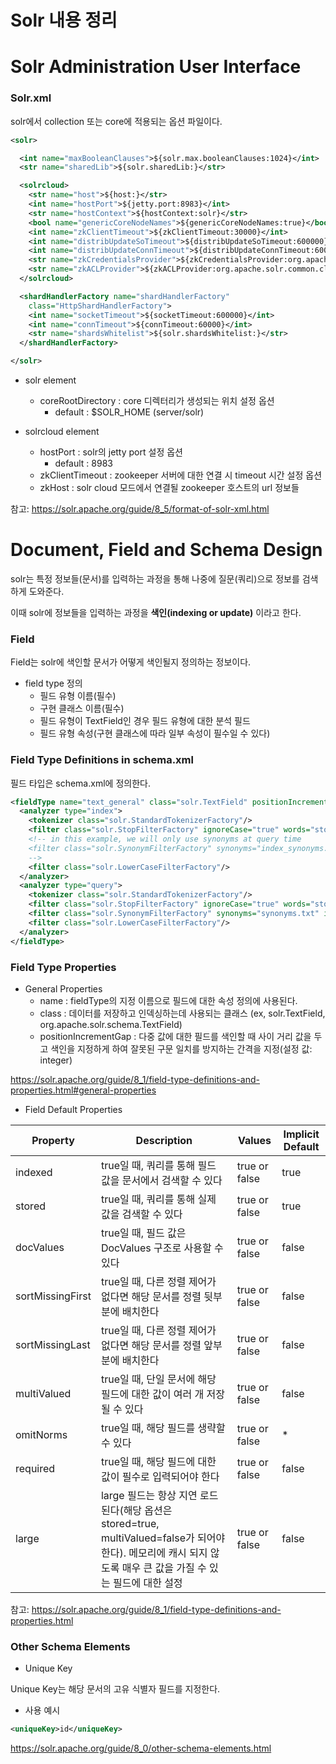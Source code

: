 # Solr 내용 정리

# Solr Administration User Interface

### Solr.xml

solr에서 collection 또는 core에 적용되는 옵션 파일이다.

```xml
<solr>

  <int name="maxBooleanClauses">${solr.max.booleanClauses:1024}</int>
  <str name="sharedLib">${solr.sharedLib:}</str>

  <solrcloud>
    <str name="host">${host:}</str>
    <int name="hostPort">${jetty.port:8983}</int>
    <str name="hostContext">${hostContext:solr}</str>
    <bool name="genericCoreNodeNames">${genericCoreNodeNames:true}</bool>
    <int name="zkClientTimeout">${zkClientTimeout:30000}</int>
    <int name="distribUpdateSoTimeout">${distribUpdateSoTimeout:600000}</int>
    <int name="distribUpdateConnTimeout">${distribUpdateConnTimeout:60000}</int>
    <str name="zkCredentialsProvider">${zkCredentialsProvider:org.apache.solr.common.cloud.DefaultZkCredentialsProvider}</str>
    <str name="zkACLProvider">${zkACLProvider:org.apache.solr.common.cloud.DefaultZkACLProvider}</str>
  </solrcloud>

  <shardHandlerFactory name="shardHandlerFactory"
    class="HttpShardHandlerFactory">
    <int name="socketTimeout">${socketTimeout:600000}</int>
    <int name="connTimeout">${connTimeout:60000}</int>
    <str name="shardsWhitelist">${solr.shardsWhitelist:}</str>
  </shardHandlerFactory>

</solr>
```

- solr element
  - coreRootDirectory : core 디렉터리가 생성되는 위치 설정 옵션
    - default : $SOLR_HOME (server/solr)

- solrcloud element
  - hostPort : solr의 jetty port 설정 옵션
    - default : 8983
  - zkClientTimeout : zookeeper 서버에 대한 연결 시 timeout 시간 설정 옵션
  - zkHost : solr cloud 모드에서 연결될 zookeeper 호스트의 url 정보들

참고: https://solr.apache.org/guide/8_5/format-of-solr-xml.html
 
# Document, Field and Schema Design

solr는 특정 정보들(문서)를 입력하는 과정을 통해 나중에 질문(쿼리)으로 정보를 검색하게 도와준다.

이때 solr에 정보들을 입력하는 과정을 **색인(indexing or update)** 이라고 한다.

### Field

Field는 solr에 색인할 문서가 어떻게 색인될지 정의하는 정보이다.

- field type 정의
  - 필드 유형 이름(필수)
  - 구현 클래스 이름(필수)
  - 필드 유형이 TextField인 경우 필드 유형에 대한 분석 필드
  - 필드 유형 속성(구현 클래스에 따라 일부 속성이 필수일 수 있다)

### Field Type Definitions in schema.xml

필드 타입은 schema.xml에 정의한다.

```xml
<fieldType name="text_general" class="solr.TextField" positionIncrementGap="100"> 
  <analyzer type="index"> 
    <tokenizer class="solr.StandardTokenizerFactory"/>
    <filter class="solr.StopFilterFactory" ignoreCase="true" words="stopwords.txt" />
    <!-- in this example, we will only use synonyms at query time
    <filter class="solr.SynonymFilterFactory" synonyms="index_synonyms.txt" ignoreCase="true" expand="false"/>
    -->
    <filter class="solr.LowerCaseFilterFactory"/>
  </analyzer>
  <analyzer type="query">
    <tokenizer class="solr.StandardTokenizerFactory"/>
    <filter class="solr.StopFilterFactory" ignoreCase="true" words="stopwords.txt" />
    <filter class="solr.SynonymFilterFactory" synonyms="synonyms.txt" ignoreCase="true" expand="true"/>
    <filter class="solr.LowerCaseFilterFactory"/>
  </analyzer>
</fieldType>
```

### Field Type Properties

- General Properties
  - name : fieldType의 지정 이름으로 필드에 대한 속성 정의에 사용된다.
  - class : 데이터를 저장하고 인덱싱하는데 사용되는 클래스 (ex, solr.TextField, org.apache.solr.schema.TextField)
  - positionIncrementGap : 다중 값에 대한 필드를 색인할 때 사이 거리 값을 두고 색인을 지정하게 하여 잘못된 구문 일치를 방지하는 간격을 지정(설정 값: integer)

https://solr.apache.org/guide/8_1/field-type-definitions-and-properties.html#general-properties

- Field Default Properties

|Property|Description|Values|Implicit Default|
|---|---|---|---|
|indexed|true일 때, 쿼리를 통해 필드 값을 문서에서 검색할 수 있다|true or false|true|
|stored|true일 때, 쿼리를 통해 실제 값을 검색할 수 있다|true or false|true|
|docValues|true일 때, 필드 값은 DocValues 구조로 사용할 수 있다|true or false|false|
|sortMissingFirst|true일 때, 다른 정렬 제어가 없다면 해당 문서를 정렬 뒷부분에 배치한다|true or false|false|
|sortMissingLast|true일 때, 다른 정렬 제어가 없다면 해당 문서를 정렬 앞부분에 배치한다|true or false|false|
|multiValued|true일 때, 단일 문서에 해당 필드에 대한 값이 여러 개 저장될 수 있다|true or false|false|
|omitNorms|true일 때, 해당 필드를 생략할 수 있다|true or false|*|
|required|true일 때, 해당 필드에 대한 값이 필수로 입력되어야 한다|true or false|false|
|large|large 필드는 항상 지연 로드된다(해당 옵션은 stored=true, multiValued=false가 되어야 한다). 메모리에 캐시 되지 않도록 매우 큰 값을 가질 수 있는 필드에 대한 설정|true or false|false|

참고: https://solr.apache.org/guide/8_1/field-type-definitions-and-properties.html

### Other Schema Elements

- Unique Key

Unique Key는 해당 문서의 고유 식별자 필드를 지정한다.

- 사용 예시

```xml
<uniqueKey>id</uniqueKey>
```

https://solr.apache.org/guide/8_0/other-schema-elements.html
